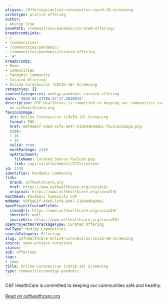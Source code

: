 ```yaml
---
aliases: /Offerings/online-coronavirus-covid-19-screening
archetype: profile-offering
author:
- Anurup Sree
basePath: /communities/pandemic/curated-offering/
breadcrumbLinks:
- /
- /communities/
- /communities/pandemic/
- /communities/pandemic/curated-offering
- '#'
breadcrumbs:
- Home
- Communities
- Pandemic Community
- Curated Offering
- Online Coronavirus (COVID-19) Screening
categories: []
contentCategories: medigy-pandemic-curated-offering
date: '2020-04-24T06:57:17.203084Z'
description: OSF HealthCare is committed to keeping our communities safe and healthy.Read
  on osfhealthcare.org
favIconImage:
  alt: Online Coronavirus (COVID-19) Screening
  format: PNG
  href: 00f8e01f-4ded-5cfa-a047-51b844ba9ab1-favIconImage.png
  size:
  - 16
  - 16
  valid: true
  workPackage: 2149
  wpAttachment:
    fileName: Curated_Source_FavIcon.png
    link: /api/v3/attachments/5725/content
id: 2149
identifier: Pandemic Community
link:
  brand: osfhealthcare.org
  href: https://www.osfhealthcare.org/covid19/
  original: https://www.osfhealthcare.org/covid19/
mastHead: Pandemic Community CoP
mdName: 00f8e01f-4ded-5cfa-a047-51b844ba9ab1
openProjectCustomFields:
  cleanUrl: https://www.osfhealthcare.org/covid19/
  shortUrl: null
  sourceUrl: https://www.osfhealthcare.org/covid19/
openProjectWorkPackageType: Curated Offering
owlType: Medigy Communities
searchCategory: Offerings
slug: osfhealthcare-online-coronavirus-covid-19-screening
source: open-project-curations
status: ''
sub: Offerings
tags:
- news
title: Online Coronavirus (COVID-19) Screening
type: communities/medigy-pandemic
---
```


OSF HealthCare is committed to keeping our communities safe and healthy.<br><br><a target="_blank" href=https://www.osfhealthcare.org/covid19/>Read on osfhealthcare.org</a>